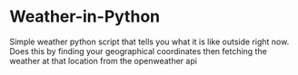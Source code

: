 # Weather-in-Python
Simple weather python script that tells you what it is like outside right now.
Does this by finding your geographical coordinates then fetching the weather at that location from the openweather api
